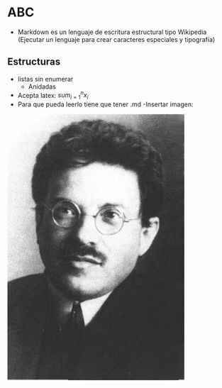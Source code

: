 # ABC
- Markdown es un lenguaje de escritura estructural tipo Wikipedia (Ejecutar un lenguaje para crear caracteres especiales y tipografía)
## Estructuras
- listas sin enumerar
  - Anidadas
- Acepta latex: $sum_{i=1}^{n} x_i$
- Para que pueda leerlo tiene que tener .md
-Insertar imagen:


![alt text](https://github.com/MateoPatinoRios/ABC/blob/main/Paul_Ehrenfest_(2).jpg)
